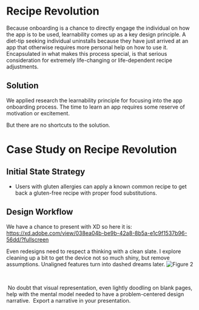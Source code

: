 # Recipe Revolution
Because onboarding is a chance to directly engage the individual on how the app is to be used, learnability comes up as a key design principle. A diet-tip seeking individual uninstalls because they have just arrived at an app that otherwise requires more personal help on how to use it. Encapsulated in what makes this process special, is that serious consideration for extremely life-changing or life-dependent recipe adjustments. 

## Solution
We applied research the learnability principle for focusing into the app onboarding process.
The time to learn an app requires some reserve of motivation or excitement.

But there are no shortcuts to the solution.


# Case Study on Recipe Revolution
## ‍Initial State Strategy
- Users with gluten allergies can apply a known common recipe to get back a gluten-free recipe with proper food substitutions.

## Design Workflow
We have a chance to present with XD so here it is: https://xd.adobe.com/view/038ea04b-be9b-42a8-8b5a-e1c9f1537b96-56dd/?fullscreen

Even redesigns need to respect a thinking with a clean slate.  I explore cleaning up a bit to get the device not so much shiny, but remove assumptions.  Unaligned features turn into dashed dreams later.
![Figure 2](https://cdn.jsdelivr.net/gh/renepacchaux/recipe-revolution@assets/plan_screenshot.png)

**‍**

‍
No doubt that visual representation, even lightly doodling on blank pages, help with the mental model needed to have a problem-centered design narrative.
‍
Export a narrative in your presentation.‍
